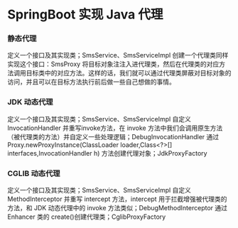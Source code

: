 # SpringBoot 实现 Java 代理

### 静态代理
定义一个接口及其实现类；SmsService、SmsServiceImpl
创建一个代理类同样实现这个接口：SmsProxy
将目标对象注注入进代理类，然后在代理类的对应方法调用目标类中的对应方法。这样的话，我们就可以通过代理类屏蔽对目标对象的访问，并且可以在目标方法执行前后做一些自己想做的事情。


### JDK 动态代理
定义一个接口及其实现类；SmsService、SmsServiceImpl
自定义 InvocationHandler 并重写invoke方法，在 invoke 方法中我们会调用原生方法（被代理类的方法）并自定义一些处理逻辑；DebugInvocationHandler
通过 Proxy.newProxyInstance(ClassLoader loader,Class<?>[] interfaces,InvocationHandler h) 方法创建代理对象；JdkProxyFactory


### CGLIB 动态代理
定义一个接口及其实现类；SmsService、SmsServiceImpl
自定义 MethodInterceptor 并重写 intercept 方法，intercept 用于拦截增强被代理类的方法，和 JDK 动态代理中的 invoke 方法类似；DebugMethodInterceptor
通过 Enhancer 类的 create()创建代理类；CglibProxyFactory

